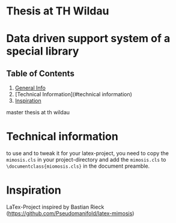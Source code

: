 # Thesis at TH Wildau

# Data driven support system of a special library

## Table of Contents
1. [General Info](#about-the-project)
1. [Technical Information](#technical information)
1. [Inspiration](#inspiration)

master thesis at th wildau

# Technical information
to use and to tweak it for your latex-project, 
you need to copy the `mimosis.cls` in your project-directory and 
add the `mimosis.cls` to `\documentclass{miomosis.cls}` in the document preamble.

# Inspiration
LaTex-Project inspired by Bastian Rieck (https://github.com/Pseudomanifold/latex-mimosis)
